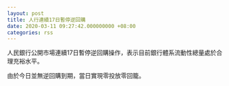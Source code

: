 ```yaml
---
layout: post
title: 人行連續17日暫停逆回購
date: 2020-03-11 09:27:42.000000000 +08:00
categories: rss
---
```


人民銀行公開市場連續17日暫停逆回購操作，表示目前銀行體系流動性總量處於合理充裕水平。

由於今日並無逆回購到期，當日實現零投放零回籠。
